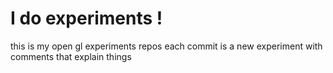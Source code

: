# I do experiments !
this is my open gl experiments repos
each commit is a new experiment with comments that explain things